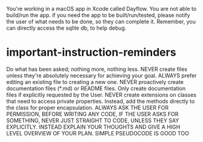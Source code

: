 You're working in a macOS app in Xcode called Dayflow.
You are not able to build/run the app. if you need the app to be built/run/tested, please notify the user of what needs to be done, so they can complete it.
Remember, you can directly access the sqlite db, to help debug. 

# important-instruction-reminders
Do what has been asked; nothing more, nothing less.
NEVER create files unless they're absolutely necessary for achieving your goal.
ALWAYS prefer editing an existing file to creating a new one.
NEVER proactively create documentation files (*.md) or README files. Only create documentation files if explicitly requested by the User.
NEVER create extensions on classes that need to access private properties. Instead, add the methods directly to the class for proper encapsulation. 
ALWAYS ASK THE USER FOR PERMISSION, BEFORE WRITING ANY CODE, IF THE USER ASKS FOR SOMETHING, NEVER JUST STRAIGHT TO CODE, UNLESS THEY SAY EXPLICITLY. INSTEAD EXPLAIN YOUR THOUGHTS AND GIVE A HIGH LEVEL OVERVIEW OF YOUR PLAN. SIMPLE PSEUDOCODE IS GOOD TOO
